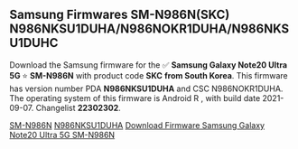<h2>Samsung Firmwares SM-N986N(SKC) N986NKSU1DUHA/N986NOKR1DUHA/N986NKSU1DUHC</h2>
Download the Samsung firmware for the ✅ <strong>Samsung Galaxy Note20 Ultra 5G </strong> ⭐ <strong>SM-N986N</strong> with product code <strong>SKC</strong> <strong> from South Korea</strong>. This firmware has version number PDA <strong>N986NKSU1DUHA</strong> and CSC N986NOKR1DUHA. The operating system of this firmware is Android R , with build date 2021-09-07. Changelist <strong>22302302</strong>.


[SM-N986N](https://samfirm.shop/samsung/model/SM-N986N)
[N986NKSU1DUHA](https://samfirm.shop/samsung/pda/N986NKSU1DUHA)
[Download Firmware Samsung Galaxy Note20 Ultra 5G SM-N986N](https://samfirm.shop/samsung/firmware/453483)
